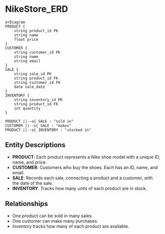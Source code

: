 # NikeStore_ERD

```mermaid 
erDiagram 
PRODUCT { 
    string product_id PK
    string name
    float price
} 
CUSTOMER { 
    string customer_id PK
    string name
    string email
} 
SALE { 
    string sale_id PK
    string product_id FK
    string customer_id FK
    date sale_date
} 
INVENTORY { 
    string inventory_id PK
    string product_id FK
    int quantity
}

PRODUCT ||--o{ SALE : "sold in"
CUSTOMER ||--o{ SALE : "makes"
PRODUCT ||--o{ INVENTORY : "stocked in"
``` 
## Entity Descriptions

- **PRODUCT**: Each product represents a Nike shoe model with a unique ID, name, and price.
- **CUSTOMER**: Customers who buy the shoes. Each has an ID, name, and email.
- **SALE**: Records each sale, connecting a product and a customer, with the date of the sale.
- **INVENTORY**: Tracks how many units of each product are in stock.

## Relationships

- One product can be sold in many sales.
- One customer can make many purchases.
- Inventory tracks how many of each product are available.